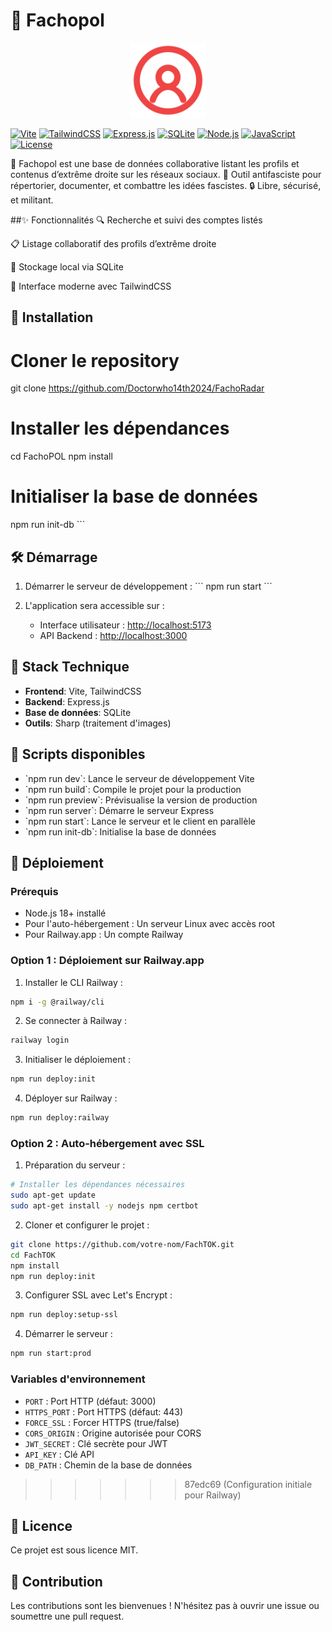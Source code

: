 # 🎯 Fachopol

<div align="center">
  <img src="public/img/favicon.svg" alt="FachoRadar Logo" width="120" height="120" />
</div>


[![Vite](https://img.shields.io/badge/vite-%23646CFF.svg?style=for-the-badge&logo=vite&logoColor=white)](https://vitejs.dev/)
[![TailwindCSS](https://img.shields.io/badge/tailwindcss-%2338B2AC.svg?style=for-the-badge&logo=tailwind-css&logoColor=white)](https://tailwindcss.com/)
[![Express.js](https://img.shields.io/badge/express.js-%23404d59.svg?style=for-the-badge&logo=express&logoColor=white)](https://expressjs.com/)
[![SQLite](https://img.shields.io/badge/sqlite-%2307405e.svg?style=for-the-badge&logo=sqlite&logoColor=white)](https://www.sqlite.org/)
[![Node.js](https://img.shields.io/badge/Node.js-43853D?style=for-the-badge&logo=node.js&logoColor=white)](https://nodejs.org/)
[![JavaScript](https://img.shields.io/badge/JavaScript-F7DF1E?style=for-the-badge&logo=javascript&logoColor=black)](https://developer.mozilla.org/fr/docs/Web/JavaScript)
[![License](https://img.shields.io/badge/License-MIT-yellow.svg?style=for-the-badge)](https://opensource.org/licenses/MIT)

🚩 Fachopol est une base de données collaborative listant les profils et contenus d’extrême droite sur les réseaux sociaux.
🎯 Outil antifasciste pour répertorier, documenter, et combattre les idées fascistes.
🔒 Libre, sécurisé, et militant.



##✨ Fonctionnalités
🔍 Recherche et suivi des comptes listés

📋 Listage collaboratif des profils d’extrême droite

💾 Stockage local via SQLite

🎨 Interface moderne avec TailwindCSS

## 🚀 Installation


# Cloner le repository
git clone https://github.com/Doctorwho14th2024/FachoRadar

# Installer les dépendances
cd FachoPOL
npm install

# Initialiser la base de données
npm run init-db
\`\`\`

## 🛠️ Démarrage

1. Démarrer le serveur de développement :
\`\`\`
npm run start
\`\`\`

2. L'application sera accessible sur :
   - Interface utilisateur : [http://localhost:5173](http://localhost:5173)
   - API Backend : [http://localhost:3000](http://localhost:3000)

## 🧰 Stack Technique

- **Frontend**: Vite, TailwindCSS
- **Backend**: Express.js
- **Base de données**: SQLite
- **Outils**: Sharp (traitement d'images)

## 📝 Scripts disponibles

- \`npm run dev\`: Lance le serveur de développement Vite
- \`npm run build\`: Compile le projet pour la production
- \`npm run preview\`: Prévisualise la version de production
- \`npm run server\`: Démarre le serveur Express
- \`npm run start\`: Lance le serveur et le client en parallèle
- \`npm run init-db\`: Initialise la base de données

## 🚀 Déploiement

### Prérequis
- Node.js 18+ installé
- Pour l'auto-hébergement : Un serveur Linux avec accès root
- Pour Railway.app : Un compte Railway

### Option 1 : Déploiement sur Railway.app

1. Installer le CLI Railway :
```bash
npm i -g @railway/cli
```

2. Se connecter à Railway :
```bash
railway login
```

3. Initialiser le déploiement :
```bash
npm run deploy:init
```

4. Déployer sur Railway :
```bash
npm run deploy:railway
```

### Option 2 : Auto-hébergement avec SSL

1. Préparation du serveur :
```bash
# Installer les dépendances nécessaires
sudo apt-get update
sudo apt-get install -y nodejs npm certbot
```

2. Cloner et configurer le projet :
```bash
git clone https://github.com/votre-nom/FachTOK.git
cd FachTOK
npm install
npm run deploy:init
```

3. Configurer SSL avec Let's Encrypt :
```bash
npm run deploy:setup-ssl
```

4. Démarrer le serveur :
```bash
npm run start:prod
```

### Variables d'environnement

- `PORT` : Port HTTP (défaut: 3000)
- `HTTPS_PORT` : Port HTTPS (défaut: 443)
- `FORCE_SSL` : Forcer HTTPS (true/false)
- `CORS_ORIGIN` : Origine autorisée pour CORS
- `JWT_SECRET` : Clé secrète pour JWT
- `API_KEY` : Clé API
- `DB_PATH` : Chemin de la base de données
>>>>>>> 87edc69 (Configuration initiale pour Railway)

## 📄 Licence

Ce projet est sous licence MIT.

## 🤝 Contribution

Les contributions sont les bienvenues ! N'hésitez pas à ouvrir une issue ou soumettre une pull request.


